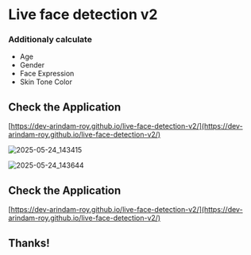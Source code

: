 # Live face detection v2

### Additionaly calculate
- Age
- Gender
- Face Expression
- Skin Tone Color

## Check the Application
[https://dev-arindam-roy.github.io/live-face-detection-v2/](https://dev-arindam-roy.github.io/live-face-detection-v2/)

![2025-05-24_143415](https://github.com/user-attachments/assets/e3adccce-825d-40bc-8751-952ec2a52e03)

![2025-05-24_143644](https://github.com/user-attachments/assets/a97a4d87-2645-46ff-a9af-2c4903190aba)

## Check the Application
[https://dev-arindam-roy.github.io/live-face-detection-v2/](https://dev-arindam-roy.github.io/live-face-detection-v2/)

## Thanks!


